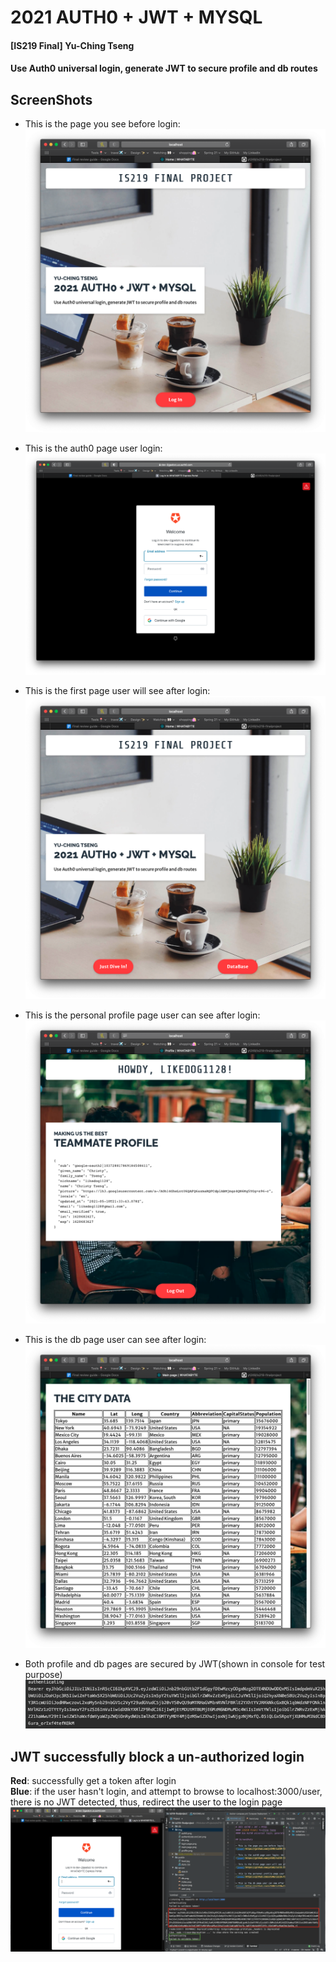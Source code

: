 # 2021 AUTH0 + JWT + MYSQL
#### [IS219 Final] Yu-Ching Tseng
#### Use Auth0 universal login, generate JWT to secure profile and db routes

## ScreenShots 

- This is the page you see before login: <br />
![page](https://github.com/yt249/is219-finalproject/blob/master/img/main%20page.png)

- This is the auth0 page user login: <br />
![page](https://github.com/yt249/is219-finalproject/blob/master/img/auth0.png)

- This is the first page user will see after login: <br />
![page](https://github.com/yt249/is219-finalproject/blob/master/img/login%20page.png)

- This is the personal profile page user can see after login: <br />
![page](https://github.com/yt249/is219-finalproject/blob/master/img/profile.png)

- This is the db page user can see after login: <br />
![page](https://github.com/yt249/is219-finalproject/blob/master/img/db.png)

- Both profile and db pages are secured by JWT(shown in console for test purpose) <br />
![page](https://github.com/yt249/is219-finalproject/blob/master/img/authenticate%20and%20jwt.png)

## JWT successfully block a un-authorized login
**Red**: successfully get a token after login <br />
**Blue**: if the user hasn't login, and attempt to browse to localhost:3000/user, there is no JWT detected, thus, redirect the user to the login page <br /> 
![page](https://github.com/yt249/is219-finalproject/blob/master/img/fail%20to%20auth.png)